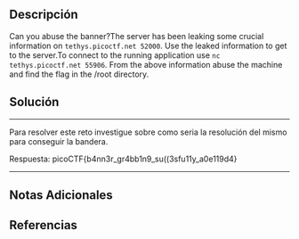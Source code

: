 ## Descripción

Can you abuse the banner?The server has been leaking some crucial information on `tethys.picoctf.net 52000`. Use the leaked information to get to the server.To connect to the running application use `nc tethys.picoctf.net 55906`. From the above information abuse the machine and find the flag in the /root directory.
## Solución

***
Para resolver este reto investigue sobre como seria la resolución del mismo para conseguir la bandera.

Respuesta: picoCTF{b4nn3r_gr4bb1n9_su((3sfu11y_a0e119d4}
***
## Notas Adicionales

## Referencias